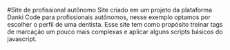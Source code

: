 #Site de profissional autônomo
Site criado em um projeto da plataforma Danki Code para profissionais autônomos, nesse exemplo optamos por escolher o perfil de uma dentista.
Esse site tem como propósito treinar tags de marcação um pouco mais complexas e aplicar alguns scripts básicos do javascript.